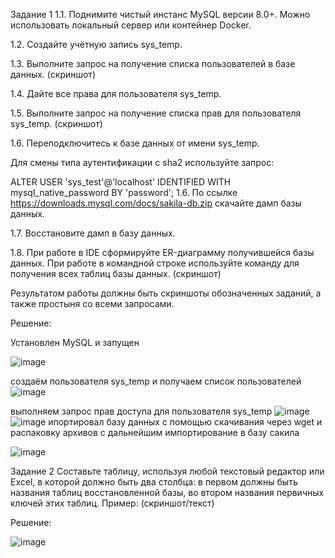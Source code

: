 Задание 1
1.1. Поднимите чистый инстанс MySQL версии 8.0+. Можно использовать локальный сервер или контейнер Docker.

1.2. Создайте учётную запись sys_temp.

1.3. Выполните запрос на получение списка пользователей в базе данных. (скриншот)

1.4. Дайте все права для пользователя sys_temp.

1.5. Выполните запрос на получение списка прав для пользователя sys_temp. (скриншот)

1.6. Переподключитесь к базе данных от имени sys_temp.

Для смены типа аутентификации с sha2 используйте запрос:

ALTER USER 'sys_test'@'localhost' IDENTIFIED WITH mysql_native_password BY 'password';
1.6. По ссылке https://downloads.mysql.com/docs/sakila-db.zip скачайте дамп базы данных.

1.7. Восстановите дамп в базу данных.

1.8. При работе в IDE сформируйте ER-диаграмму получившейся базы данных. При работе в командной строке используйте команду для получения всех таблиц базы данных. (скриншот)

Результатом работы должны быть скриншоты обозначенных заданий, а также простыня со всеми запросами.

Решение:

Установлен MySQL и запущен 

![image](https://github.com/Franky12111990/sdb-homeworks/assets/121640886/4710ab70-e2e7-4630-97ef-c9af8337c82d)

создаём пользователя sys_temp и получаем список пользователей
![image](https://github.com/Franky12111990/sdb-homeworks/assets/121640886/225b89f6-7d8b-4980-9360-0c2d3dd793e7)

выполняем запрос прав доступа для пользователя sys_temp
![image](https://github.com/Franky12111990/sdb-homeworks/assets/121640886/afa43623-c186-4b21-a21d-7d2987276eb9)
![image](https://github.com/Franky12111990/sdb-homeworks/assets/121640886/38d08aaa-0aa5-4ec5-a476-07163bfcb7e5)
ипортировал базу данных с помощью скачивания через wget и распаковку архивов с дальнейшим импортирование в базу сакила

![image](https://github.com/Franky12111990/sdb-homeworks/assets/121640886/e3de78d6-53a7-4913-bb78-5ad6422d673e)


Задание 2
Составьте таблицу, используя любой текстовый редактор или Excel, в которой должно быть два столбца: в первом должны быть названия таблиц восстановленной базы, во втором названия первичных ключей этих таблиц. Пример: (скриншот/текст)

Решение:

![image](https://github.com/Franky12111990/sdb-homeworks/assets/121640886/5ca8e2fe-6196-46ef-b8d4-f24fbae079f9)







